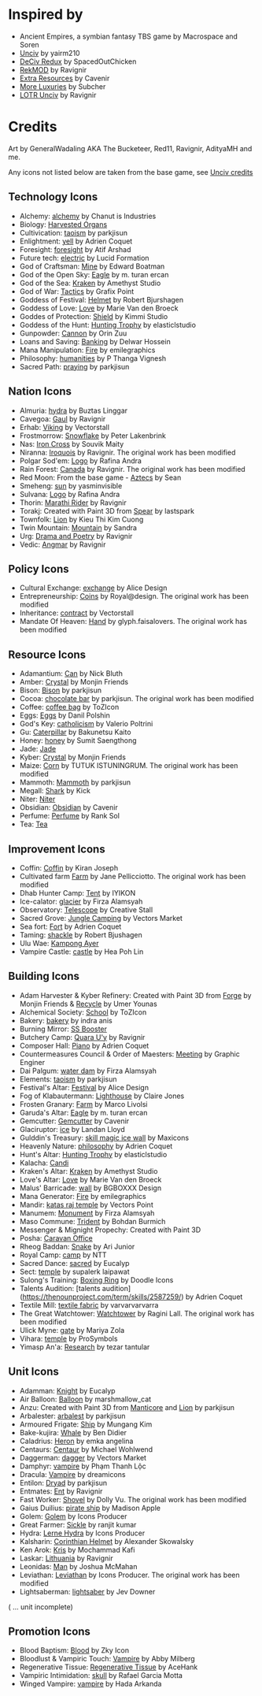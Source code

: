 # Inspired by
* Ancient Empires, a symbian fantasy TBS game by Macrospace and Soren
* [Unciv](https://github.com/yairm210/Unciv) by yairm210
* [DeCiv Redux](https://github.com/SpacedOutChicken/DeCiv-Redux) by SpacedOutChicken
* [RekMOD](https://github.com/ravignir/RekMOD) by Ravignir
* [Extra Resources](https://github.com/Cavenir/Extra-Resources) by Cavenir
* [More Luxuries](https://github.com/Subcher/More-Luxuries) by Subcher
* [LOTR Unciv](https://github.com/ravignir/LOTR-Unciv) by Ravignir

# Credits
Art by GeneralWadaling AKA The Bucketeer, Red11, Ravignir, AdityaMH and me.

Any icons not listed below are taken from the base game, see [Unciv credits](https://github.com/yairm210/Unciv/blob/master/docs/Credits.md)
## Technology Icons
* Alchemy: [alchemy](https://thenounproject.com/icon/alchemy-4050167/) by Chanut is Industries
* Biology: [Harvested Organs](https://github.com/SpacedOutChicken/DeCiv-Redux/tree/main/Images/ResourceIcons/Harvested-Organs.png)
* Cultivication: [taoism](https://thenounproject.com/search/?q=Taoism&i=740812) by parkjisun
* Enlightment: [yell](https://thenounproject.com/term/yell/4159889/) by Adrien Coquet
* Foresight: [foresight](https://thenounproject.com/term/foresight/3293552/) by Atif Arshad
* Future tech: [electric](https://thenounproject.com/icon/electric-3505235/) by Lucid Formation
* God of Craftsman: [Mine](https://thenounproject.com/term/mine/543/) by Edward Boatman
* God of the Open Sky: [Eagle](https://thenounproject.com/icon/eagle-1025832/) by m. turan ercan
* God of the Sea: [Kraken](https://thenounproject.com/icon/kraken-4135921/) by Amethyst Studio
* God of War: [Tactics](https://thenounproject.com/search/?q=tactics&i=2290123) by Grafix Point
* Goddess of Festival: [Helmet](https://thenounproject.com/term/helmet/1514355/) by Robert Bjurshagen
* Goddess of Love: [Love](https://thenounproject.com/icon/love-2121233/) by Marie Van den Broeck
* Goddes of Protection: [Shield](https://thenounproject.com/term/shield/874633/) by Kimmi Studio
* Goddess of the Hunt: [Hunting Trophy](https://thenounproject.com/icon/hunting-trophy-4459362/) by elasticlstudio
* Gunpowder: [Cannon](https://thenounproject.com/search/?q=Cannon&i=1618747) by Orin Zuu
* Loans and Saving: [Banking](https://thenounproject.com/term/banking/763867/) by Delwar Hossein
* Mana Manipulation: [Fire](https://thenounproject.com/icon/fire-1635187/) by emilegraphics
* Philosophy: [humanities](https://thenounproject.com/icon/humanities-3451758/) by P Thanga Vignesh
* Sacred Path: [praying](https://thenounproject.com/term/praying/740809/) by parkjisun

## Nation Icons
* Almuria: [hydra](https://thenounproject.com/icon/hydra-2128288/) by Buztas Linggar
* Cavegoa: [Gaul](https://github.com/Ravignir/RekMOD/tree/main/Images/NationIcons/Gaul.png) by Ravignir
* Erhab: [Viking](https://thenounproject.com/icon/viking-4509240/) by Vectorstall
* Frostmorrow: [Snowflake](https://thenounproject.com/icon/snowflake-4563930/) by Peter Lakenbrink
* Nas: [Iron Cross](https://thenounproject.com/search/?q=iron%20cross&i=373241) by Souvik Maity
* Niranna: [Iroquois](https://github.com/ravignir/5Hex-Tileset/blob/master/Images/NationIcons/Iroquois.png) by Ravignir. The original work has been modified
* Polgar Sod'em: [Logo](https://thenounproject.com/icon/logo-2372941/) by Rafina Andra
* Rain Forest: [Canada](https://github.com/Ravignir/RekMOD/tree/main/Images/NationIcons/Canada.png) by Ravignir. The original work has been modified
* Red Moon: From the base game - [Aztecs](https://github.com/yairm210/Unciv/tree/master/android/Images/NationIcons/Aztecs.png) by Sean
* Smeheng: [sun](https://thenounproject.com/icon/sun-1202490/) by yasminvisible
* Sulvana: [Logo](https://thenounproject.com/icon/logo-2278928/) by Rafina Andra
* Thorin: [Marathi Rider](https://github.com/Ravignir/RekMOD/tree/main/Images/UnitIcons/Marathi-Rider.png) by Ravignir
* Torakj: Created with Paint 3D from [Spear](https://thenounproject.com/term/spear/313412/) by lastspark
* Townfolk: [Lion](https://thenounproject.com/icon/lion-3042087/) by Kieu Thi Kim Cuong
* Twin Mountain: [Mountain](https://thenounproject.com/icon/mountain-1157665/) by Sandra
* Urg: [Drama and Poetry](https://github.com/Ravignir/RekMOD/tree/main/Images/TechIcons/Drama-and-Poetry.png) by Ravignir
* Vedic: [Angmar](https://github.com/Ravignir/LOTR-Unciv/tree/main/Images/NationIcons/Angmar.png) by Ravignir

## Policy Icons
* Cultural Exchange: [exchange](https://thenounproject.com/icon/exchange-1995148/) by Alice Design
* Entrepreneurship: [Coins](https://thenounproject.com/icon/coins-2190567/) by Royal@design. The original work has been modified
* Inheritance: [contract](https://thenounproject.com/icon/contract-4595090/) by Vectorstall
* Mandate Of Heaven: [Hand](https://thenounproject.com/icon/hand-1785017/) by glyph.faisalovers. The original work has been modified

## Resource Icons
* Adamantium: [Can](https://thenounproject.com/term/can/708971/) by Nick Bluth
* Amber: [Crystal](https://thenounproject.com/icon/crystal-1440050/) by Monjin Friends
* Bison: [Bison](https://thenounproject.com/icon/bison-931006/) by parkjisun
* Cocoa: [chocolate bar](https://thenounproject.com/icon/chocolate-bar-1596194/) by parkjisun. The original work has been modified
* Coffee: [coffee bag](https://thenounproject.com/icon/coffee-bag-4548696/) by ToZIcon
* Eggs: [Eggs](https://thenounproject.com/icon/eggs-1119369/) by Danil Polshin
* God's Key: [catholicism](https://thenounproject.com/term/catholicism/142762) by Valerio Poltrini
* Gu: [Caterpillar](https://thenounproject.com/icon/caterpillar-1019114/) by Bakunetsu Kaito
* Honey: [honey](https://thenounproject.com/icon/honey-4591385/) by Sumit Saengthong
* Jade: [Jade](https://github.com/Ravignir/RekMOD/tree/main/Images/ResourceIcons/Jade.png)
* Kyber: [Crystal](https://thenounproject.com/icon/crystal-1047386/) by Monjin Friends
* Maize: [Corn](https://thenounproject.com/icon/corn-1248249/) by TUTUK ISTUNINGRUM. The original work has been modified
* Mammoth: [Mammoth](https://thenounproject.com/icon/mammoth-411126/) by parkjisun
* Megall: [Shark](https://thenounproject.com/icon/shark-1481710/) by Kick
* Niter: [Niter](https://github.com/Ravignir/LOTR-Unciv/tree/main/Images/ResourceIcons/Niter.png)
* Obsidian: [Obsidian](logomakr.com/23yhKB) by Cavenir
* Perfume: [Perfume](https://thenounproject.com/icon/perfume-4557970/) by Rank Sol
* Tea: [Tea](https://github.com/Ravignir/RekMOD/tree/main/Images/ResourceIcons/Tea.png)

## Improvement Icons
* Coffin: [Coffin](https://thenounproject.com/icon/vampire-3542096/) by Kiran Joseph
* Cultivated farm [Farm](https://thenounproject.com/icon/farm-18711/) by Jane Pellicciotto. The original work has been modified
* Dhab Hunter Camp: [Tent](https://thenounproject.com/icon/tent-1391557/) by IYIKON
* Ice-calator: [glacier](https://thenounproject.com/icon/glacier-3334696/) by Firza Alamsyah
* Observatory: [Telescope](https://thenounproject.com/icon/telescope-1088210/) by Creative Stall
* Sacred Grove: [Jungle Camping](https://thenounproject.com/icon/jungle-camping-1927802/) by Vectors Market
* Sea fort: [Fort](https://thenounproject.com/term/fort/1697645/) by Adrien Coquet
* Taming: [shackle](https://thenounproject.com/icon/shackle-217216) by Robert Bjushagen
* Ulu Wae: [Kampong Ayer](https://github.com/Ravignir/RekMOD/tree/main/Images/ImprovementIcons/Kampong-Ayer.png)
* Vampire Castle: [castle](https://thenounproject.com/icon/castle-584356/) by Hea Poh Lin

## Building Icons
* Adam Harvester & Kyber Refinery: Created with Paint 3D from [Forge](https://thenounproject.com/term/forge/1044767/) by Monjin Friends & [Recycle](https://thenounproject.com/search/?q=recycling&i=4397434) by Umer Younas
* Alchemical Society: [School](https://thenounproject.com/icon/school-4548561/) by ToZIcon
* Bakery: [bakery](https://thenounproject.com/icon/bakery-1694741/) by indra anis
* Burning Mirror: [SS Booster](https://github.com/SpacedOutChicken/DeCiv-Redux/tree/main/Images/BuildingIcons/SS-Booster.png)
* Butchery Camp: [Quara U'y](https://github.com/Ravignir/RekMOD/tree/main/Images/ImprovementIcons/Quara-U'y.png) by Ravignir
* Composer Hall: [Piano](https://thenounproject.com/icon/piano-1704005/) by Adrien Coquet
* Countermeasures Council & Order of Maesters: [Meeting](https://thenounproject.com/icon/meeting-1809789/) by Graphic Enginer
* Dai Palgum: [water dam](https://thenounproject.com/icon/water-dam-3916913/) by Firza Alamsyah
* Elements: [taoism](https://thenounproject.com/search/?q=Taoism&i=740812) by parkjisun
* Festival's Altar: [Festival](https://thenounproject.com/icon/festival-3406187/) by Alice Design
* Fog of Klabautermann: [Lighthouse](https://thenounproject.com/icon/lighthouse-30752/) by Claire Jones
* Frosten Granary: [Farm](https://thenounproject.com/icon/farm-1361628/) by Marco Livolsi
* Garuda's Altar: [Eagle](https://thenounproject.com/icon/eagle-1025832/) by m. turan ercan
* Gemcutter: [Gemcutter](logomakr.com/4iZIRQ) by Cavenir
* Glaciruptor: [ice](https://thenounproject.com/icon/ice-1412726/) by Landan Lloyd
* Gulddin's Treasury: [skill magic ice wall](https://thenounproject.com/icon/skill-magic-ice-wall-2360171/) by Maxicons
* Heavenly Nature: [philosophy](https://thenounproject.com/icon/philosophy-3965094/) by Adrien Coquet
* Hunt's Altar: [Hunting Trophy](https://thenounproject.com/icon/hunting-trophy-4459362/) by elasticlstudio
* Kalacha: [Candi](https://github.com/Ravignir/RekMOD/tree/main/Images/BuildingIcons/Candi.png)
* Kraken's Altar: [Kraken](https://thenounproject.com/icon/kraken-4135921/) by Amethyst Studio
* Love's Altar: [Love](https://thenounproject.com/icon/love-2121233/) by Marie Van den Broeck
* Malus' Barricade: [wall](https://thenounproject.com/icon/wall-1592461/) by BGBOXXX Design
* Mana Generator: [Fire](https://thenounproject.com/icon/fire-1635187/) by emilegraphics
* Mandir: [katas raj temple](https://thenounproject.com/icon/katas-raj-temple-3017488/) by Vectors Point
* Manumem: [Monument](https://thenounproject.com/icon/monument-4577883/) by Firza Alamsyah
* Maso Commune: [Trident](https://thenounproject.com/icon/trident-118459/) by Bohdan Burmich
* Messenger & Mignight Propechy: Created with Paint 3D
* Posha: [Caravan Office](https://github.com/SpacedOutChicken/DeCiv-Redux/tree/main/Images/BuildingIcons/Caravan-Office.png)
* Rheog Baddan: [Snake](https://thenounproject.com/icon/snake-241512/) by Ari Junior
* Royal Camp: [camp](https://thenounproject.com/icon/camp-2035697/) by NTT
* Sacred Dance: [sacred](https://thenounproject.com/icon/sacred-2457770/) by Eucalyp
* Sect: [temple](https://thenounproject.com/icon/temple-3381012/) by supalerk laipawat
* Sulong's Training: [Boxing Ring](https://thenounproject.com/icon/boxing-ring-4342323/) by Doodle Icons
* Talents Audition: [talents audition] (https://thenounproject.com/term/skills/2587259/) by Adrien Coquet
* Textile Mill: [textile fabric](https://thenounproject.com/icon/textile-fabric-3961065/) by varvarvarvarra
* The Great Watchtower: [Watchtower](https://thenounproject.com/icon/watchtower-16877/) by Ragini Lall. The original work has been modified
* Ulick Myne: [gate](https://thenounproject.com/icon/gate-2080851/) by Mariya Zola
* Vihara: [temple](https://thenounproject.com/icon/temple-2126198/) by ProSymbols
* Yimasp An'a: [Research](https://thenounproject.com/icon/research-2167113/) by tezar tantular

## Unit Icons
* Adamman: [Knight](https://thenounproject.com/icon/knight-3155839/) by Eucalyp
* Air Balloon: [Balloon](https://thenounproject.com/icon/balloon-147462/) by marshmallow_cat
* Anzu: Created with Paint 3D from [Manticore](https://thenounproject.com/icon/manticore-1005186/) and [Lion](https://thenounproject.com/search/?q=lion&i=912735) by parkjisun
* Arbalester: [arbalest](https://thenounproject.com/icon/crossbow-440132/) by parkjisun
* Armoured Frigate: [Ship](https://thenounproject.com/search/?q=ship&i=800131) by Mungang Kim
* Bake-kujira: [Whale](https://thenounproject.com/icon/whale-3029706/) by Ben Didier
* Caladrius: [Heron](https://thenounproject.com/icon/heron-2940950/) by emka angelina
* Centaurs: [Centaur](https://thenounproject.com/search/?q=horse+archer&i=1791296) by Michael Wohlwend
* Daggerman: [dagger](https://thenounproject.com/icon/dagger-3675640/) by Vectors Market
* Damphyr: [vampire](https://thenounproject.com/icon/vampire-3028671/) by Phạm Thanh Lộc
* Dracula: [Vampire](https://thenounproject.com/icon/vampire-4390884/) by dreamicons
* Entilon: [Dryad](https://thenounproject.com/icon/dryad-1005203/) by parkjisun
* Entmates: [Ent](https://github.com/Ravignir/LOTR-Unciv/tree/main/Images/UnitIcons/Ent.png) by Ravignir
* Fast Worker: [Shovel](https://thenounproject.com/icon/shovel-19200/) by Dolly Vu. The original work has been modified
* Gaius Duilius: [pirate ship](https://thenounproject.com/icon/pirate-ship-1122660/) by Madison Apple
* Golem: [Golem](https://thenounproject.com/icon/golem-1387808/) by Icons Producer
* Great Farmer: [Sickle](https://thenounproject.com/icon/sickle-726366/) by ranjit kumar
* Hydra: [Lerne Hydra](https://thenounproject.com/icon/lerne-hydra-1389034/) by Icons Producer
* Kalsharin: [Corinthian Helmet](https://thenounproject.com/icon/corinthian-helmet-200585/) by Alexander Skowalsky
* Ken Arok: [Kris](https://thenounproject.com/icon/kris-1642662/) by Mochammad Kafi
* Laskar: [Lithuania](https://github.com/Ravignir/RekMOD/tree/main/Images/NationIcons/Lithuania.png) by Ravignir
* Leonidas: [Man](https://thenounproject.com/icon/man-13856/) by Joshua McMahan
* Leviathan: [Leviathan](https://thenounproject.com/icon/leviathan-1389036/) by Icons Producer. The original work has been modified
* Lightsaberman: [lightsaber](https://thenounproject.com/icon/lightsaber-641308/) by Jev Downer

( ... unit incomplete)

## Promotion Icons
* Blood Baptism: [Blood](https://thenounproject.com/icon/blood-4532645/) by Zky Icon
* Bloodlust & Vampiric Touch: [Vampire](https://thenounproject.com/icon/vampire-30595/) by Abby Milberg
* Regenerative Tissue: [Regenerative Tissue](https://github.com/AceHank/FantasiaExtension) by AceHank
* Vampiric Intimidation: [skull](https://thenounproject.com/icon/vampire-skull-449592/) by Rafael Garcia Motta
* Winged Vampire: [vampire](https://thenounproject.com/icon/vampire-2035567/) by Hada Arkanda
